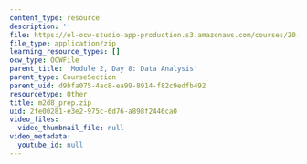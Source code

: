 ```yaml
---
content_type: resource
description: ''
file: https://ol-ocw-studio-app-production.s3.amazonaws.com/courses/20-109-laboratory-fundamentals-in-biological-engineering-spring-2010/2fe00281e3e2975c6d76a898f2446ca0_m2d8_prep.zip
file_type: application/zip
learning_resource_types: []
ocw_type: OCWFile
parent_title: 'Module 2, Day 8: Data Analysis'
parent_type: CourseSection
parent_uid: d9bfa075-4ac8-ea99-8914-f82c9edfb492
resourcetype: Other
title: m2d8_prep.zip
uid: 2fe00281-e3e2-975c-6d76-a898f2446ca0
video_files:
  video_thumbnail_file: null
video_metadata:
  youtube_id: null
---
```

